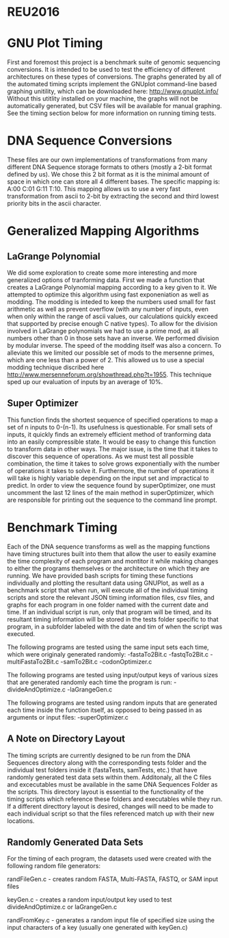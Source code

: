 # REU2016

GNU Plot Timing
===============
First and foremost this project is a benchmark suite of genomic sequencing conversions. It is intended to be used to test the efficiency of different architectures on these types of conversions. The graphs generated by all of the automated timing scripts implement the GNUplot command-line based graphing unitility, which can be downloaded here: http://www.gnuplot.info/
Without this utitlity installed on your machine, the graphs will not be automatically generated, but CSV files will be available for manual graphing. See the timing section below for more information on running timing tests. 

DNA Sequence Conversions
========================
These files are our own implementations of transformations from many different DNA Sequence storage formats to others (mostly a 2-bit format defined by us). We chose this 2 bit format as it is the minimal amount of space in which one can store all 4 different bases. The specific mapping is: A:00 C:01 G:11 T:10. This mapping allows us to use a very fast transformation from ascii to 2-bit by extracting the second and third lowest priority bits in the ascii character.

Generalized Mapping Algorithms
==============================
LaGrange Polynomial
-------------------
We did some exploration to create some more interesting and more generalized options of tranforming data. First we made a function that creates a LaGrange Polynomial mapping according to a key given to it. We attempted to optimize this algorithm using fast exponeniation as well as modding. The modding is inteded to keep the numbers used small for fast arithmetic as well as prevent overflow (with any number of inputs, even when only within the range of ascii values, our calculations quickly exceed that supported by precise enough C native types). To allow for the division involved in LaGrange polynomials we had to use a prime mod, as all numbers other than 0 in those sets have an inverse. We performed division by modular inverse. The speed of the modding itself was also a concern. To alleviate this we limited our possible set of mods to the mersenne primes, which are one less than a power of 2. This allowed us to use a special modding technique discribed here http://www.mersenneforum.org/showthread.php?t=1955. This technique sped up our evaluation of inputs by an average of 10%.

Super Optimizer
---------------
This function finds the shortest sequence of specified operations to map a set of n inputs to 0-(n-1). Its usefulness is questionable. For small sets of inputs, it quickly finds an extremely efficient method of tranforming data into an easily compressible state. It would be easy to change this function to transform data in other ways. The major issue, is the time that it takes to discover this sequence of operations. As we must test all possible combination, the time it takes to solve grows exponentially with the number of operations it takes to solve it. Furthermore, the number of operations it will take is highly variable depending on the input set and impractical to predict. In order to view the sequence found by superOptimizer, one must uncomment the last 12 lines of the main method in superOptimizer, which are responsible for printing out the sequence to the command line prompt. 

Benchmark Timing
=================
Each of the DNA sequence transforms as well as the mapping functions have timing structures built into them that allow the user to easily examine the time complexity of each program and montitor it while making changes to either the programs themselves or the architecture on which they are running. We have provided bash scripts for timing these functions individually and plotting the resultant data using GNUPlot, as well as a benchmark script that when run, will execute all of the individual timing scripts and store the relevant JSON timing information files, csv files, and graphs for each program in one folder named with the current date and time. If an individual script is run, only that program will be timed, and its resultant timing information will be stored in the tests folder specific to that program, in a subfolder labeled with the date and tim of when the script was executed. 

The following programs are tested using the same input sets each time, which were originaly generated randomly:
-fastaTo2Bit.c
-fastqTo2Bit.c
-multiFastaTo2Bit.c
-samTo2Bit.c
-codonOptimizer.c 

The following programs are tested using input/output keys of various sizes that are generated randomly each time the program is run:
-divideAndOptimize.c
-laGrangeGen.c

The following programs are tested using random inputs that are generated each time inside the function itself, as opposed to being passed in as arguments or input files: 
-superOptimizer.c 

A Note on Directory Layout
--------------------------
The timing scripts are currently designed to be run from the DNA Sequences directory along with the corresponding tests folder and the individual test folders inside it (fastaTests, samTests, etc.) that have randomly generated test data sets within them. Additonaly, all the C files and excecutables must be available in the same DNA Sequences Folder as the scripts. 
This directory layout is essential to the functionality of the timing scripts which reference these folders and executables while they run. If a different directtory layout is desired, changes will need to be made to each individual script so that the files referenced match up with their new locations. 

Randomly Generated Data Sets
----------------------------
For the timing of each program, the datasets used were created with the following random file generators: 

randFileGen.c - creates random FASTA, Multi-FASTA, FASTQ, or SAM input files 

keyGen.c - creates a random input/output key used to test divideAndOptimize.c or laGrangeGen.c

randFromKey.c - generates a random input file of specified size using the input characters of a key (usually one generated with keyGen.c)

